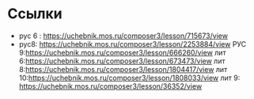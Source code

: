 # Ссылки

- рус 6 : https://uchebnik.mos.ru/composer3/lesson/715673/view
- рус8: https://uchebnik.mos.ru/composer3/lesson/2253884/view
РУС 9:https://uchebnik.mos.ru/composer3/lesson/666260/view
лит 6:https://uchebnik.mos.ru/composer3/lesson/673473/view
лит 8:https://uchebnik.mos.ru/composer3/lesson/1804417/view
лит 10:https://uchebnik.mos.ru/composer3/lesson/1808033/view
лит 9: https://uchebnik.mos.ru/composer3/lesson/36352/view
